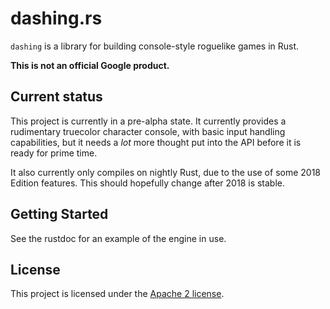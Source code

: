 # dashing.rs

`dashing` is a library for building console-style roguelike games in Rust.

**This is not an official Google product.**

## Current status

This project is currently in a pre-alpha state. It currently provides a rudimentary truecolor
character console, with basic input handling capabilities, but it needs a *lot* more thought put
into the API before it is ready for prime time.

It also currently only compiles on nightly Rust, due to the use of some 2018 Edition features. This
should hopefully change after 2018 is stable.

## Getting Started

See the rustdoc for an example of the engine in use.

## License

This project is licensed under the [Apache 2 license](LICENSE).
